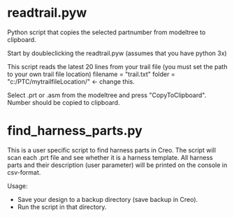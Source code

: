 # readtrail.pyw
Python script that copies the selected partnumber from modeltree to clipboard. 

Start by doubleclicking the readtrail.pyw (assumes that you have python 3x)

This script reads the latest 20 lines from your trail file (you must set the path to your own trail file location)
filename = "trail.txt"
folder = "c:/PTC/mytrailfileLocation/" <- change this.

Select .prt or .asm from the modeltree and press "CopyToClipboard". Number should be copied to clipboard.

# find_harness_parts.py
This is a user specific script to find harness parts in Creo. The script will scan each .prt file and see whether it is a harness template. All harness parts and their description (user parameter) will be printed on the console in csv-format.

Usage:
* Save your design to a backup directory (save backup in Creo).
* Run the script in that directory.

